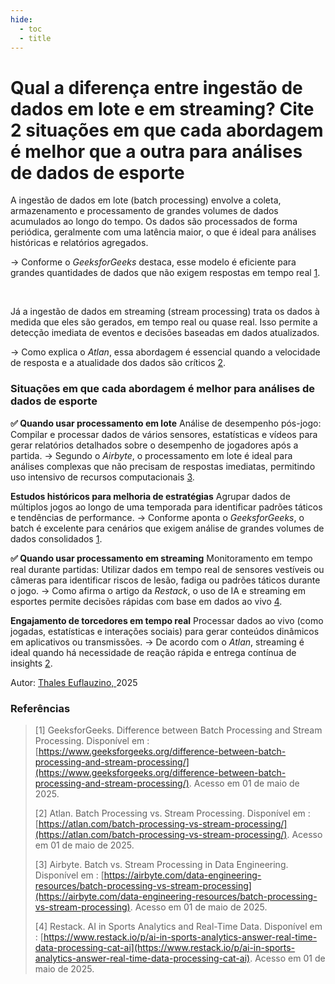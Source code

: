 ```yaml
---
hide:
  - toc
  - title
---
```


# **Qual a diferença entre ingestão de dados em lote e em streaming? Cite 2 situações em que cada abordagem é melhor que a outra para análises de dados de esporte**

A ingestão de dados em lote (batch processing) envolve a coleta, armazenamento e processamento de grandes volumes de dados acumulados ao longo do tempo. Os dados são processados de forma periódica, geralmente com uma latência maior, o que é ideal para análises históricas e relatórios agregados.
  
→ Conforme o *GeeksforGeeks* destaca, esse modelo é eficiente para grandes quantidades de dados que não exigem respostas em tempo real [1](#REF1).

<br>

Já a ingestão de dados em streaming (stream processing) trata os dados à medida que eles são gerados, em tempo real ou quase real. Isso permite a detecção imediata de eventos e decisões baseadas em dados atualizados.

 → Como explica o *Atlan*, essa abordagem é essencial quando a velocidade de resposta e a atualidade dos dados são críticos [2](#REF2).

### Situações em que cada abordagem é melhor para análises de dados de esporte

**✅ Quando usar processamento em lote**
Análise de desempenho pós-jogo:
 Compilar e processar dados de vários sensores, estatísticas e vídeos para gerar relatórios detalhados sobre o desempenho de jogadores após a partida.
 → Segundo o *Airbyte*, o processamento em lote é ideal para análises complexas que não precisam de respostas imediatas, permitindo uso intensivo de recursos computacionais [3](#REF3).

**Estudos históricos para melhoria de estratégias**
 Agrupar dados de múltiplos jogos ao longo de uma temporada para identificar padrões táticos e tendências de performance.
 → Conforme aponta o *GeeksforGeeks*, o batch é excelente para cenários que exigem análise de grandes volumes de dados consolidados [1](#REF1).

**✅ Quando usar processamento em streaming**
Monitoramento em tempo real durante partidas:
 Utilizar dados em tempo real de sensores vestíveis ou câmeras para identificar riscos de lesão, fadiga ou padrões táticos durante o jogo.
 → Como afirma o artigo da *Restack*, o uso de IA e streaming em esportes permite decisões rápidas com base em dados ao vivo [4](#REF4).

**Engajamento de torcedores em tempo real**
 Processar dados ao vivo (como jogadas, estatísticas e interações sociais) para gerar conteúdos dinâmicos em aplicativos ou transmissões.
 → De acordo com o *Atlan*, streaming é ideal quando há necessidade de reação rápida e entrega contínua de insights [2](#REF2).


<p style="font-size: 14px;"> Autor: <a href=https://github.com/thaleseuflauzino.>Thales Euflauzino, </a>2025</p>

### Referências

> [1]<a id=REF1></a> GeeksforGeeks. Difference between Batch Processing and Stream Processing. Disponível em : [https://www.geeksforgeeks.org/difference-between-batch-processing-and-stream-processing/](https://www.geeksforgeeks.org/difference-between-batch-processing-and-stream-processing/). Acesso em 01 de maio de 2025.
> 
> [2]<a id=REF2></a> Atlan. Batch Processing vs. Stream Processing. Disponível em : [https://atlan.com/batch-processing-vs-stream-processing/](https://atlan.com/batch-processing-vs-stream-processing/). Acesso em 01 de maio de 2025.
> 
> [3]<a id=REF3></a> Airbyte. Batch vs. Stream Processing in Data Engineering. Disponível em : [https://airbyte.com/data-engineering-resources/batch-processing-vs-stream-processing](https://airbyte.com/data-engineering-resources/batch-processing-vs-stream-processing). Acesso em 01 de maio de 2025.
> 
> [4]<a id=REF4></a> Restack. AI in Sports Analytics and Real-Time Data. Disponível em : [https://www.restack.io/p/ai-in-sports-analytics-answer-real-time-data-processing-cat-ai](https://www.restack.io/p/ai-in-sports-analytics-answer-real-time-data-processing-cat-ai). Acesso em 01 de maio de 2025.
